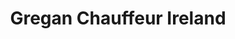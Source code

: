---
title: "Gregan Chauffeur Ireland"
address: "27 Dun Na Riogh Avenue, Naas, Co. Kildare"
tel: "+353 (0)45 89 8309"
county: "Kildare"
category: "Chauffeur Services"
type: "Content"
lat: "53.21625518798828"
lng: "-6.663994312286377"
---